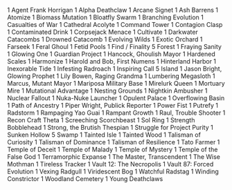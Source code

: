 1 Agent Frank Horrigan
1 Alpha Deathclaw
1 Arcane Signet
1 Ash Barrens
1 Atomize
1 Biomass Mutation
1 Bloatfly Swarm
1 Branching Evolution
1 Casualties of War
1 Cathedral Acolyte
1 Command Tower
1 Contagion Clasp
1 Contaminated Drink
1 Corpsejack Menace
1 Cultivate
1 Darkwater Catacombs
1 Drowned Catacomb
1 Evolving Wilds
1 Exotic Orchard
1 Farseek
1 Feral Ghoul
1 Fetid Pools
1 Find / Finality
5 Forest
1 Fraying Sanity
1 Glowing One
1 Guardian Project
1 Hancock, Ghoulish Mayor
1 Hardened Scales
1 Harmonize
1 Harold and Bob, First Numens
1 Hinterland Harbor
1 Inexorable Tide
1 Infesting Radroach
1 Inspiring Call
5 Island
1 Jason Bright, Glowing Prophet
1 Lily Bowen, Raging Grandma
1 Lumbering Megasloth
1 Marcus, Mutant Mayor
1 Mariposa Military Base
1 Mirelurk Queen
1 Mortuary Mire
1 Mutational Advantage
1 Nesting Grounds
1 Nightkin Ambusher
1 Nuclear Fallout
1 Nuka-Nuke Launcher
1 Opulent Palace
1 Overflowing Basin
1 Path of Ancestry
1 Piper Wright, Publick Reporter
1 Power Fist
1 Putrefy
1 Radstorm
1 Rampaging Yao Guai
1 Rampant Growth
1 Raul, Trouble Shooter
1 Recon Craft Theta
1 Screeching Scorchbeast
1 Sol Ring
1 Strength Bobblehead
1 Strong, the Brutish Thespian
1 Struggle for Project Purity
1 Sunken Hollow
5 Swamp
1 Tainted Isle
1 Tainted Wood
1 Talisman of Curiosity
1 Talisman of Dominance
1 Talisman of Resilience
1 Tato Farmer
1 Temple of Deceit
1 Temple of Malady
1 Temple of Mystery
1 Temple of the False God
1 Terramorphic Expanse
1 The Master, Transcendent
1 The Wise Mothman
1 Tireless Tracker
1 Vault 12: The Necropolis
1 Vault 87: Forced Evolution
1 Vexing Radgull
1 Viridescent Bog
1 Watchful Radstag
1 Winding Constrictor
1 Woodland Cemetery
1 Young Deathclaws
